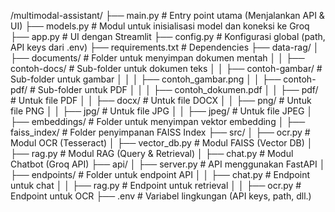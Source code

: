 /multimodal-assistant/
├── main.py               # Entry point utama (Menjalankan API & UI)
├── models.py             # Modul untuk inisialisasi model dan koneksi ke Groq
├── app.py                # UI dengan Streamlit
├── config.py             # Konfigurasi global (path, API keys dari .env)
├── requirements.txt      # Dependencies
├── data-rag/
│   ├── documents/        # Folder untuk menyimpan dokumen mentah
│   │   ├── contoh-docs/  # Sub-folder untuk dokumen teks
│   │   ├── contoh-gambar/ # Sub-folder untuk gambar
│   │   │   ├── contoh_gambar.png
│   │   ├── contoh-pdf/   # Sub-folder untuk PDF
│   │   │   ├── contoh_dokumen.pdf
│   │   ├── pdf/      # Untuk file PDF
│   │   ├── docx/     # Untuk file DOCX
│   │   ├── png/      # Untuk file PNG
│   │   ├── jpg/      # Untuk file JPG
│   │   ├── jpeg/     # Untuk file JPEG
│   ├── embeddings/       # Folder untuk menyimpan vektor embedding
│   ├── faiss_index/      # Folder penyimpanan FAISS Index
├── src/
│   ├── ocr.py            # Modul OCR (Tesseract)
│   ├── vector_db.py      # Modul FAISS (Vector DB)
│   ├── rag.py            # Modul RAG (Query & Retrieval)
│   ├── chat.py           # Modul Chatbot (Groq API)
├── api/
│   ├── server.py         # API menggunakan FastAPI
│   ├── endpoints/        # Folder untuk endpoint API
│   │   ├── chat.py       # Endpoint untuk chat
│   │   ├── rag.py        # Endpoint untuk retrieval
│   │   ├── ocr.py        # Endpoint untuk OCR
├── .env                  # Variabel lingkungan (API keys, path, dll.)